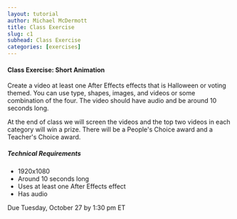 ```yaml
---
layout: tutorial
author: Michael McDermott
title: Class Exercise
slug: c1
subhead: Class Exercise
categories: [exercises]
---
```

#### Class Exercise: Short Animation
Create a video at least one After Effects effects that is Halloween or voting themed. You can use type, shapes, images, and videos or some combination of the four. The video should have audio and be around 10 seconds long.

At the end of class we will screen the videos and the top two videos in each category will win a prize. There will be a People's Choice award and a Teacher's Choice award.

##### Technical Requirements
* 1920x1080
* Around 10 seconds long
* Uses at least one After Effects effect
* Has audio

<span class="due">Due Tuesday, October 27 by 1:30 pm ET</span>
